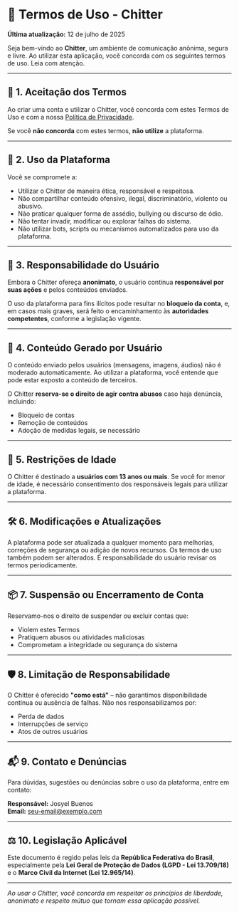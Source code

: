 # 📄 Termos de Uso - Chitter

**Última atualização:** 12 de julho de 2025

Seja bem-vindo ao **Chitter**, um ambiente de comunicação anônima, segura e livre. Ao utilizar esta aplicação, você concorda com os seguintes termos de uso. Leia com atenção.

---

## 🧾 1. Aceitação dos Termos

Ao criar uma conta e utilizar o Chitter, você concorda com estes Termos de Uso e com a nossa [Política de Privacidade](./privacy-policy.md).

Se você **não concorda** com estes termos, **não utilize** a plataforma.

---

## 👤 2. Uso da Plataforma

Você se compromete a:

- Utilizar o Chitter de maneira ética, responsável e respeitosa.
- Não compartilhar conteúdo ofensivo, ilegal, discriminatório, violento ou abusivo.
- Não praticar qualquer forma de assédio, bullying ou discurso de ódio.
- Não tentar invadir, modificar ou explorar falhas do sistema.
- Não utilizar bots, scripts ou mecanismos automatizados para uso da plataforma.

---

## 📛 3. Responsabilidade do Usuário

Embora o Chitter ofereça **anonimato**, o usuário continua **responsável por suas ações** e pelos conteúdos enviados.

O uso da plataforma para fins ilícitos pode resultar no **bloqueio da conta**, e, em casos mais graves, será feito o encaminhamento às **autoridades competentes**, conforme a legislação vigente.

---

## 👮 4. Conteúdo Gerado por Usuário

O conteúdo enviado pelos usuários (mensagens, imagens, áudios) não é moderado automaticamente. Ao utilizar a plataforma, você entende que pode estar exposto a conteúdo de terceiros.

O Chitter **reserva-se o direito de agir contra abusos** caso haja denúncia, incluindo:

- Bloqueio de contas
- Remoção de conteúdos
- Adoção de medidas legais, se necessário

---

## 🚫 5. Restrições de Idade

O Chitter é destinado a **usuários com 13 anos ou mais**. Se você for menor de idade, é necessário consentimento dos responsáveis legais para utilizar a plataforma.

---

## 🛠️ 6. Modificações e Atualizações

A plataforma pode ser atualizada a qualquer momento para melhorias, correções de segurança ou adição de novos recursos. Os termos de uso também podem ser alterados. É responsabilidade do usuário revisar os termos periodicamente.

---

## 📦 7. Suspensão ou Encerramento de Conta

Reservamo-nos o direito de suspender ou excluir contas que:

- Violem estes Termos
- Pratiquem abusos ou atividades maliciosas
- Comprometam a integridade ou segurança do sistema

---

## 🛡️ 8. Limitação de Responsabilidade

O Chitter é oferecido **"como está"** – não garantimos disponibilidade contínua ou ausência de falhas. Não nos responsabilizamos por:

- Perda de dados
- Interrupções de serviço
- Atos de outros usuários

---

## 📬 9. Contato e Denúncias

Para dúvidas, sugestões ou denúncias sobre o uso da plataforma, entre em contato:

**Responsável:** Josyel Buenos  
**Email:** [seu-email@exemplo.com](mailto:seu-email@exemplo.com)

---

## ⚖️ 10. Legislação Aplicável

Este documento é regido pelas leis da **República Federativa do Brasil**, especialmente pela **Lei Geral de Proteção de Dados (LGPD - Lei 13.709/18)** e o **Marco Civil da Internet (Lei 12.965/14)**.

---

*Ao usar o Chitter, você concorda em respeitar os princípios de liberdade, anonimato e respeito mútuo que tornam essa aplicação possível.*

